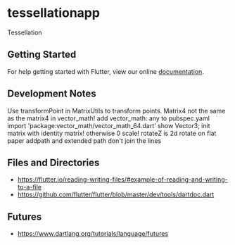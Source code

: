 # tessellationapp

Tessellation

## Getting Started

For help getting started with Flutter, view our online
[documentation](http://flutter.io/).

## Development Notes

Use transformPoint in MatrixUtils to transform points.
Matrix4 not the same as the matrix4 in vector_math!
add vector_math: any to pubspec.yaml
import 'package:vector_math/vector_math_64.dart' show Vector3;
init matrix with identity matrix! otherwise 0 scale!
rotateZ is 2d rotate on flat paper
addpath and extended path don't join the lines

## Files and Directories

* https://flutter.io/reading-writing-files/#example-of-reading-and-writing-to-a-file
* https://github.com/flutter/flutter/blob/master/dev/tools/dartdoc.dart

## Futures

* https://www.dartlang.org/tutorials/language/futures
